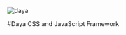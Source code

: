![daya](https://user-images.githubusercontent.com/54268738/63650014-d1eaaf00-c745-11e9-88fc-151def2e8a88.jpg)

#Daya CSS and JavaScript Framework
